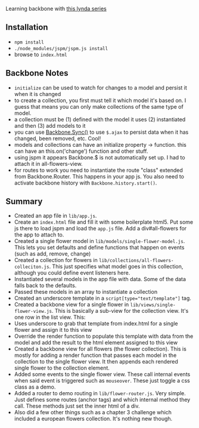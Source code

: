 Learning backbone with [this lynda series](http://www.lynda.com/Backbonejs-tutorials/Watching-model-changes/163089/177152-4.html)

## Installation
* `npm install`
* `./node_modules/jspm/jspm.js install`
* browse to `index.html`

## Backbone Notes

* `initialize` can be used to watch for changes to a model and persist it when it is changed
* to create a collection, you first must tell it which model it's based on. I guess that means you can only make collections of the same type of model.
* a collection must be (1) defined with the model it uses (2) instantiated and then (3) add models to it
* you can use [Backbone.Sync()](http://backbonejs.org/#Sync) to use `$.ajax` to persist data when it has changed, been removed, etc. Cool!
* models and collections can have an initialize property -> function. this can have an this.on('change') function and other stuff.
* using jspm it appears Backbone.$ is not automatically set up. I had to attach it in all-flowers-view.
* for routes to work you need to instantiate the route "class" extended from Backbone.Router. This happens in your app js. You also need to activate backbone history with `Backbone.history.start()`.

## Summary

* Created an app file in `lib/app.js`.
* Create an `index.html` file and fill it with some boilerplate html5. Put some js there to load jspm and load the `app.js` file. Add a div#all-flowers for the app to attach to.
* Created a single flower model in `lib/models/single-flower-model.js`. This lets you set defaults and define functions that happen on events (such as add, remove, change)
* Created a collection for flowers in `lib/collections/all-flowers-colleciton.js`. This just specifies what model goes in this collection, although you could define event listeners here.
* Instantiated several models in the app file with data. Some of the data falls back to the defaults.
* Passed these models in an array to instantiate a collection
* Created an underscore template in a `script[type="text/template"]` tag.
* Created a backbone view for a single flower in `lib/views/single-flower-view.js`. This is basically a sub-view for the collection view. It's one row in the list view. This:
 * Uses underscore to grab that template from index.html for a single flower and assign it to this view
 * Override the render function to populate this template with data from the model and add the result to the html element assigned to this view
* Created a backbone view for all flowers (the flower collection). This is mostly for adding a render function that passes each model in the collection to the single flower view. It then appends each rendered single flower to the collection element.
* Added some events to the single flower view. These call internal events when said event is triggered such as `mouseover`. These just toggle a css class as a demo.
* Added a router to demo routing in `lib/flower-router.js`. Very simple. Just defines some routes (anchor tags) and which internal method they call. These methods just set the inner html of a div.
* Also did a few other things such as a chapter 3 challenge which included a european flowers collection. It's nothing new though.
